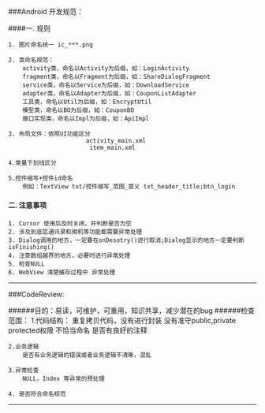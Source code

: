 ###Android 开发规范：

####一. 规则

    1. 图片命名统一 ic_***.png

    2. 类命名规范：
        activity类，命名以Activity为后缀，如：LoginActivity
        fragment类，命名以Fragment为后缀，如：ShareDialogFragment
        service类，命名以Service为后缀，如：DownloadService
        adapter类，命名以Adapter为后缀，如：CouponListAdapter
        工具类，命名以Util为后缀，如：EncryptUtil
        模型类，命名以BO为后缀，如：CouponBO
        接口实现类，命名以Impl为后缀，如：ApiImpl

    3. 布局文件：依照UI功能区分
                          activity_main.xml
                           item_main.xml

    4.常量下划线区分

    5.控件缩写+控件id命名
        例如：TextView txt/控件缩写_范围_意义 txt_header_title;btn_login

#### 二. 注意事项
   
	1. Cursor 使用后及时关闭，并判断是否为空
  	2. 涉及到底层通讯录和相机等功能都需要异常处理
  	3. Dialog调用的地方，一定要在onDesotry()进行取消;Dialog显示的地方一定要判断isFinishing()
  	4. 注意数组越界的地方，必要时进行异常处理
  	5. 检查NULL
	6. WebView 清楚缓存过程中 异常处理
	
---

###CodeReview:

######目的：易读，可维护，可重用，知识共享，减少潜在的bug
######检查范围：
	1.代码结构：
		重复拷贝代码，没有进行封装
		没有准守public,private protected权限
		不恰当命名
		是否有良好的注释		

	2.业务逻辑
		是否有业务逻辑的错误或者业务逻辑不清晰，混乱
	
	3.异常检查
		NULL，Index 等异常的预处理
	
	4. 是否符合命名规范



---

